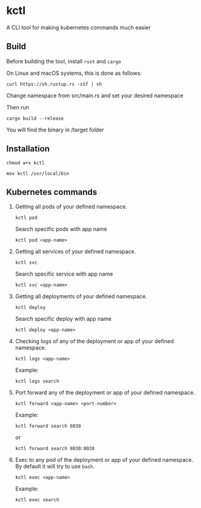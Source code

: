 # kctl

A CLI tool for making kubernetes commands much easier

## Build

Before building the tool, install `rust` and `cargo`

On Linux and macOS systems, this is done as follows:

```
curl https://sh.rustup.rs -sSf | sh
```

Change namespace from src/main.rs and set your desired namespace

Then run 

```
cargo build --release 
```

You will find the binary in /target folder


## Installation

```
chmod a+x kctl
```

```
mov kctl /usr/local/bin
```



## Kubernetes commands 

1. Getting all pods of your defined namespace.

    ```
    kctl pod
    ```

    Search specific pods with app name

     ```
    kctl pod <app-name>
    ```

2. Getting all services of your defined namespace.
    
    ```
    kctl svc 
    ```

    Search specific service with app name

     ```
    kctl svc <app-name>
    ```

3. Getting all deployments of your defined namespace.

    ```
    kctl deploy 
    ```

    Search specific deploy with app name

     ```
    kctl deploy <app-name>
    ```


4. Checking logs of any of the deployment or app of your defined namespace.

    ```
    kctl logs <app-name>
    ```

    Example: 

    ```
    kctl logs search
    ```

5. Port forward any of the deployment or app of your defined namespace.

    ```
    kctl forward <app-name> <port-number>
    ```

    Example: 

    ```
    kctl forward search 8030
    ```

    or 

    ```
    kctl forward search 8030:8030
    ```

6. Exec to any pod of the deployment or app of your defined namespace. By default it will try to use `bash`.

     ```
    kctl exec <app-name>
    ```

    Example: 

    ```
    kctl exec search
    ```
